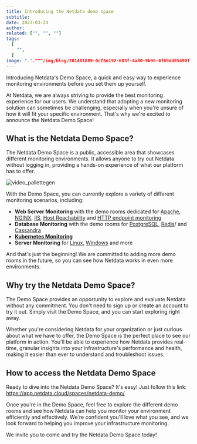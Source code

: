 ```yaml
---
title: Introducing the Netdata demo space
subtitle: 
date: 2023-03-24
author: 
related: ["", "", ""]
tags: 
  [
    "",
  ]
image: "."."""/img/blog/201481889-0cf8e192-683f-4a80-9b96-4f69dd85490f.png.png".png".png".png".png"""""
---
```

Introducing Netdata's Demo Space, a quick and easy way to experience monitoring environments before you set them up yourself.



At Netdata, we are always striving to provide the best monitoring experience for our users. We understand that adopting a new monitoring solution can sometimes be challenging, especially when you're unsure of how it will fit your specific environment. That's why we're excited to announce the Netdata Demo Space!

## What is the Netdata Demo Space?

The Netdata Demo Space is a public, accessible area that showcases different monitoring environments. It allows anyone to try out Netdata without logging in, providing a hands-on experience of what our platform has to offer.

![video_pallettegen](https://user-images.githubusercontent.com/24860547/227511111-b0d0dae3-5c4f-4304-96eb-bba57def66d5.gif)

With the Demo Space, you can currently explore a variety of different monitoring scenarios, including:
- **Web Server Monitoring** with the demo rooms dedicated for [Apache](https://app.netdata.cloud/spaces/netdata-demo/rooms/apache/), [NGINX](https://app.netdata.cloud/spaces/netdata-demo/rooms/nginx/), [IIS](https://app.netdata.cloud/spaces/netdata-demo/rooms/iis/), [Host Reachability](https://app.netdata.cloud/spaces/netdata-demo/rooms/host-reachability/) and [HTTP endpoint monitoring](https://app.netdata.cloud/spaces/netdata-demo/rooms/http-endpoints/)
- **Database Monitoring** with the demo rooms for [PostgreSQL](https://app.netdata.cloud/spaces/netdata-demo/rooms/postgresql/), [Redis](https://app.netdata.cloud/spaces/netdata-demo/rooms/redis)/ and [Cassandra](https://app.netdata.cloud/spaces/netdata-demo/rooms/cassandra/)
- **[Kubernetes Monitoring](https://app.netdata.cloud/spaces/netdata-demo/rooms/kubernetes/)**
- **Server Monitoring** for [Linux](https://app.netdata.cloud/spaces/netdata-demo/rooms/all-nodes/), [Windows](https://app.netdata.cloud/spaces/netdata-demo/rooms/windows/) and more

And that's just the beginning! We are committed to adding more demo rooms in the future, so you can see how Netdata works in even more environments.

## Why try the Netdata Demo Space?

The Demo Space provides an opportunity to explore and evaluate Netdata without any commitment. You don't need to sign up or create an account to try it out. Simply visit the Demo Space, and you can start exploring right away.

Whether you're considering Netdata for your organization or just curious about what we have to offer, the Demo Space is the perfect place to see our platform in action. You'll be able to experience how Netdata provides real-time, granular insights into your infrastructure's performance and health, making it easier than ever to understand and troubleshoot issues.

## How to access the Netdata Demo Space

Ready to dive into the Netdata Demo Space? It's easy! Just follow this link: https://app.netdata.cloud/spaces/netdata-demo/

Once you're in the Demo Space, feel free to explore the different demo rooms and see how Netdata can help you monitor your environment efficiently and effectively. We're confident you'll love what you see, and we look forward to helping you improve your infrastructure monitoring.

We invite you to come and try the Netdata Demo Space today!
